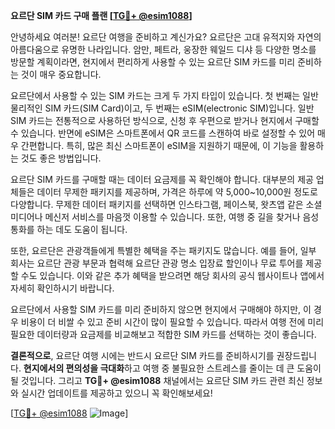 **요르단 SIM 카드 구매 플랜 [[TG💪+ @esim1088](https://t.me/s/esim1088)]**

안녕하세요 여러분! 요르단 여행을 준비하고 계신가요? 요르단은 고대 유적지와 자연의 아름다움으로 유명한 나라입니다. 암만, 페트라, 웅장한 웨일드 디샤 등 다양한 명소를 방문할 계획이라면, 현지에서 편리하게 사용할 수 있는 요르단 SIM 카드를 미리 준비하는 것이 매우 중요합니다.

요르단에서 사용할 수 있는 SIM 카드는 크게 두 가지 타입이 있습니다. 첫 번째는 일반 물리적인 SIM 카드(SIM Card)이고, 두 번째는 eSIM(electronic SIM)입니다. 일반 SIM 카드는 전통적으로 사용하던 방식으로, 신청 후 우편으로 받거나 현지에서 구매할 수 있습니다. 반면에 eSIM은 스마트폰에서 QR 코드를 스캔하여 바로 설정할 수 있어 매우 간편합니다. 특히, 많은 최신 스마트폰이 eSIM을 지원하기 때문에, 이 기능을 활용하는 것도 좋은 방법입니다.

요르단 SIM 카드를 구매할 때는 데이터 요금제를 꼭 확인해야 합니다. 대부분의 제공 업체들은 데이터 무제한 패키지를 제공하며, 가격은 하루에 약 5,000~10,000원 정도로 다양합니다. 무제한 데이터 패키지를 선택하면 인스타그램, 페이스북, 왓츠앱 같은 소셜 미디어나 메신저 서비스를 마음껏 이용할 수 있습니다. 또한, 여행 중 길을 찾거나 음성 통화를 하는 데도 도움이 됩니다.

또한, 요르단은 관광객들에게 특별한 혜택을 주는 패키지도 많습니다. 예를 들어, 일부 회사는 요르단 관광 부문과 협력해 요르단 관광 명소 입장료 할인이나 무료 투어를 제공할 수도 있습니다. 이와 같은 추가 혜택을 받으려면 해당 회사의 공식 웹사이트나 앱에서 자세히 확인하시기 바랍니다.

요르단에서 사용할 SIM 카드를 미리 준비하지 않으면 현지에서 구매해야 하지만, 이 경우 비용이 더 비쌀 수 있고 준비 시간이 많이 필요할 수 있습니다. 따라서 여행 전에 미리 필요한 데이터량과 요금제를 비교해보고 적합한 SIM 카드를 선택하는 것이 좋습니다.

**결론적으로**, 요르단 여행 시에는 반드시 요르단 SIM 카드를 준비하시기를 권장드립니다. **현지에서의 편의성을 극대화**하고 여행 중 불필요한 스트레스를 줄이는 데 큰 도움이 될 것입니다. 그리고 **TG💪+ @esim1088** 채널에서는 요르단 SIM 카드 관련 최신 정보와 실시간 업데이트를 제공하고 있으니 꼭 확인해보세요!

[[TG💪+ @esim1088](https://t.me/s/esim1088) ![Image](https://i.postimg.cc/Y0z9fWf4/image.png)]